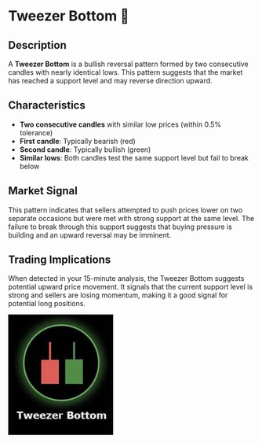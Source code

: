 # Tweezer Bottom 🤏

## Description
A **Tweezer Bottom** is a bullish reversal pattern formed by two consecutive candles with nearly identical lows. This pattern suggests that the market has reached a support level and may reverse direction upward.

## Characteristics
- **Two consecutive candles** with similar low prices (within 0.5% tolerance)
- **First candle**: Typically bearish (red)
- **Second candle**: Typically bullish (green)
- **Similar lows**: Both candles test the same support level but fail to break below

## Market Signal
This pattern indicates that sellers attempted to push prices lower on two separate occasions but were met with strong support at the same level. The failure to break through this support suggests that buying pressure is building and an upward reversal may be imminent.

## Trading Implications
When detected in your 15-minute analysis, the Tweezer Bottom suggests potential upward price movement. It signals that the current support level is strong and sellers are losing momentum, making it a good signal for potential long positions.

![Candlestick Pattern Example](tweezer_bottom_pattern.png)